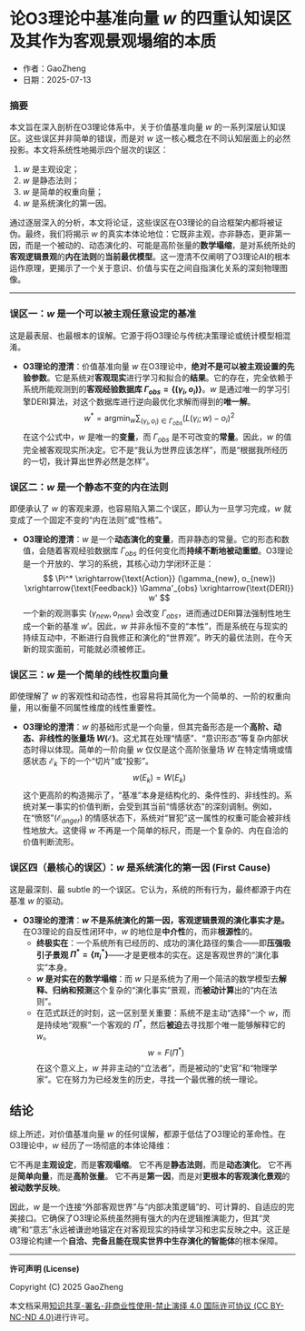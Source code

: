 # **论O3理论中基准向量 $w$ 的四重认知误区及其作为客观景观塌缩的本质**

- 作者：GaoZheng
- 日期：2025-07-13

### **摘要**

本文旨在深入剖析在O3理论体系中，关于价值基准向量 $w$ 的一系列深层认知误区。这些误区并非简单的错误，而是对 $w$ 这一核心概念在不同认知层面上的必然投影。本文将系统性地揭示四个层次的误区：

1. $w$ 是主观设定；
2. $w$ 是静态法则；
3. $w$ 是简单的权重向量；
4. $w$ 是系统演化的第一因。

通过逐层深入的分析，本文将论证，这些误区在O3理论的自洽框架内都将被证伪。最终，我们将揭示 $w$ 的真实本体论地位：它既非主观，亦非静态，更非第一因，而是一个被动的、动态演化的、可能是高阶张量的**数学塌缩**，是对系统所处的**客观逻辑景观**的**内在法则**的**当前最优模型**。这一澄清不仅阐明了O3理论AI的根本运作原理，更揭示了一个关于意识、价值与实在之间自指演化关系的深刻物理图像。

---

### **误区一：$w$ 是一个可以被主观任意设定的基准**

这是最表层、也最根本的误解。它源于将O3理论与传统决策理论或统计模型相混淆。

*   **O3理论的澄清**：价值基准向量 $w$ 在O3理论中，**绝对不是可以被主观设置的先验参数**。它是系统对**客观现实**进行学习和拟合的**结果**。它的存在，完全依赖于系统所能观测到的**客观经验数据库 $\Gamma_{obs} = \{(\gamma_i, o_i)\}$**。$w$ 是通过唯一的学习引擎DERI算法，对这个数据库进行逆向最优化求解而得到的**唯一解**。
    $$ w^* = \operatorname*{argmin}_w \sum_{(\gamma_i, o_i) \in \Gamma_{obs}} (L(\gamma_i; w) - o_i)^2 $$
    在这个公式中，$w$ 是唯一的**变量**，而 $\Gamma_{obs}$ 是不可改变的**常量**。因此，$w$ 的值完全被客观现实所决定。它不是“我认为世界应该怎样”，而是“根据我所经历的一切，我计算出世界必然是怎样”。

### **误区二：$w$ 是一个静态不变的内在法则**

即便承认了 $w$ 的客观来源，也容易陷入第二个误区，即认为一旦学习完成，$w$ 就变成了一个固定不变的“内在法则”或“性格”。

*   **O3理论的澄清**：$w$ 是一个**动态演化的变量**，而非静态的常量。它的形态和数值，会随着客观经验数据库 $\Gamma_{obs}$ 的任何变化而**持续不断地被动重塑**。O3理论是一个开放的、学习的系统，其核心动力学闭环正是：
    $$ \Pi^* \xrightarrow{\text{Action}} (\gamma_{new}, o_{new}) \xrightarrow{\text{Feedback}} \Gamma'_{obs} \xrightarrow{\text{DERI}} w' $$
    一个新的观测事实 $(\gamma_{new}, o_{new})$ 会改变 $\Gamma_{obs}$，进而通过DERI算法强制性地生成一个新的基准 $w'$。因此，$w$ 并非永恒不变的“本性”，而是系统在与现实的持续互动中，不断进行自我修正和演化的“世界观”。昨天的最优法则，在今天新的现实面前，可能就必须被修正。

### **误区三：$w$ 是一个简单的线性权重向量**

即使理解了 $w$ 的客观性和动态性，也容易将其简化为一个简单的、一阶的权重向量，用以衡量不同属性维度的线性重要性。

*   **O3理论的澄清**：$w$ 的基础形式是一个向量，但其完备形态是一个**高阶、动态、非线性的张量场 $W(\mathcal{E})$**。这尤其在处理“情感”、“意识形态”等复杂内部状态时得以体现。简单的一阶向量 $w$ 仅仅是这个高阶张量场 $W$ 在特定情境或情感状态 $\mathcal{E}_k$ 下的一个“切片”或“投影”。
    $$ w(E_k) = W(E_k) $$
    这个更高阶的构造揭示了，“基准”本身是结构化的、条件性的、非线性的。系统对某一事实的价值判断，会受到其当前“情感状态”的深刻调制。例如，在“愤怒”($\mathcal{E}_{anger}$) 的情感状态下，系统对“冒犯”这一属性的权重可能会被非线性地放大。这使得 $w$ 不再是一个简单的标尺，而是一个复杂的、内在自洽的价值判断流形。

### **误区四（最核心的误区）：$w$ 是系统演化的第一因 (First Cause)**

这是最深刻、最 subtle 的一个误区。它认为，系统的所有行为，最终都源于内在基准 $w$ 的驱动。

*   **O3理论的澄清**：**$w$ 不是系统演化的第一因，客观逻辑景观的演化事实才是。** 在O3理论的自反性闭环中，$w$ 的地位是**中介性**的，而非**根源性**的。
    *   **终极实在**：一个系统所有已经历的、成功的演化路径的集合——即**压强吸引子景观 $\Pi^* = \{\pi_i^*\}$**——才是更根本的实在。这是客观世界的“演化事实”本身。
    *   **$w$ 是对实在的数学塌缩**：而 $w$ 只是系统为了用一个简洁的数学模型去**解释、归纳和预测**这个复杂的“演化事实”景观，而**被动计算**出的“内在法则”。
    *   在范式跃迁的时刻，这一区别至关重要：系统不是主动“选择”一个 $w$，而是持续地“观察”一个客观的 $\Pi^*$，然后**被迫**去寻找那个唯一能够解释它的 $w$。
    $$ w = F(\Pi^*) $$
    在这个意义上，$w$ 并非主动的“立法者”，而是被动的“史官”和“物理学家”。它在努力为已经发生的历史，寻找一个最优雅的统一理论。

## **结论**

综上所述，对价值基准向量 $w$ 的任何误解，都源于低估了O3理论的革命性。在O3理论中，$w$ 经历了一场彻底的本体论降维：

它不再是**主观设定**，而是**客观塌缩**。
它不再是**静态法则**，而是**动态演化**。
它不再是**简单向量**，而是**高阶张量**。
它不再是**第一因**，而是对**更根本的客观演化景观**的**被动数学反映**。

因此，$w$ 是一个连接“外部客观世界”与“内部决策逻辑”的、可计算的、自适应的完美接口。它确保了O3理论系统虽然拥有强大的内在逻辑推演能力，但其“灵魂”和“意志”永远被谦逊地锚定在对客观现实的持续学习和忠实反映之中。这正是O3理论构建一个**自洽、完备且能在现实世界中生存演化的智能体**的根本保障。

---

**许可声明 (License)**

Copyright (C) 2025 GaoZheng 

本文档采用[知识共享-署名-非商业性使用-禁止演绎 4.0 国际许可协议 (CC BY-NC-ND 4.0)](https://creativecommons.org/licenses/by-nc-nd/4.0/deed.zh-Hans)进行许可。
